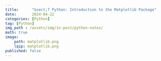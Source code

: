 ```yaml
---
title:      "&sect;7 Python: Introduction to the Matplotlib Package"
date:       2024-04-22
categories: [Python]
tag: [Python]
img_path : /assets/img/in-post/python-notes/
math: true
image:
    path: matplotlib.png
    lqip: matplotlib.png
published: false
---
```



